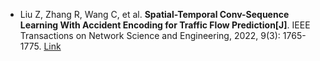 * Liu Z, Zhang R, Wang C, et al. <b>Spatial-Temporal Conv-Sequence Learning With Accident Encoding for Traffic Flow Prediction[J]</b>. IEEE Transactions on Network Science and Engineering, 2022, 9(3): 1765-1775. [Link](https://ieeexplore.ieee.org/abstract/document/9721541/)
